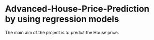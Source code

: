 # Advanced-House-Price-Prediction by using regression models

The main aim of the project is to predict the House price.
